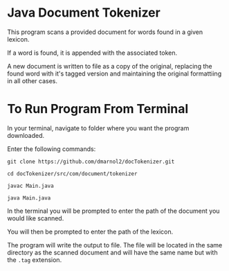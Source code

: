 # Java Document Tokenizer
This program scans a provided document for words found in a given lexicon.

If a word is found, it is appended with the associated token.

A new document is written to file as a copy of the original, replacing the found word with it's tagged version and maintaining the original formattiing in all other cases.

# To Run Program From Terminal

In your terminal, navigate to folder where you want the program downloaded.

Enter the following commands:

`git clone https://github.com/dmarnol2/docTokenizer.git`

`cd docTokenizer/src/com/document/tokenizer`

`javac Main.java`

`java Main.java`


In the terminal you will be prompted to enter the path of the document you would like scanned.

You will then be prompted to enter the path of the lexicon.

The program will write the output to file. The file will be located in the same directory as the scanned document and will have the same name but with the `.tag` extension.
